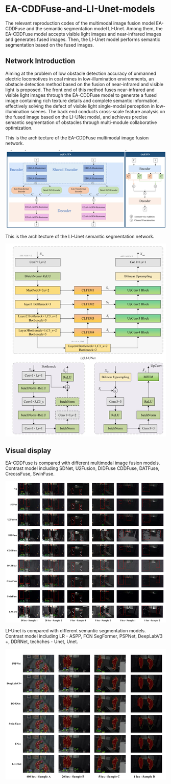 # EA-CDDFuse-and-LI-Unet-models
The relevant reproduction codes of the multimodal image fusion model EA-CDDFuse and the semantic segmentation model LI-Unet. Among them, the EA-CDDFuse model accepts visible light images and near-infrared images and generates fused images. Then, the LI-Unet model performs semantic segmentation based on the fused images.

## Network Introduction
Aiming at the problem of low obstacle detection accuracy of unmanned electric locomotives in coal mines in low-illumination environments, an obstacle detection method based on the fusion of near-infrared and visible light is proposed. The front end of this method fuses near-infrared and visible light images through the EA-CDDFuse model to generate a fused image containing rich texture details and complete semantic information, effectively solving the defect of visible light single-modal perception in low-illumination scenes. The back end conducts cross-scale feature analysis on the fused image based on the LI-UNet model, and achieves precise semantic segmentation of obstacles through multi-module collaborative optimization.

This is the architecture of the EA-CDDFuse multimodal image fusion network.

![](./figures/EACDDFuse.png?msec=1759325406919)

This is the architecture of the LI-Unet semantic segmentation network.

![](./figures/LIUnet.png?msec=1759325406919)

## Visual display
EA-CDDFuse is compared with different multimodal image fusion models.  
Contrast model including SDNet, U2Fusion, DIDFuse CDDFuse, DATFuse, CreossFuse, SwinFuse.

![](./figures/EACDDFuse_compare.png?msec=1759325406919)

LI-Unet is compared with different semantic segmentation models.   
Contrast model including LR - ASPP, FCN SegFormer, PSPNet, DeepLabV3 +, DDRNet, techches - Unet, Unet.

![](./figures/LIunet_compare.png?msec=1759325406919)
